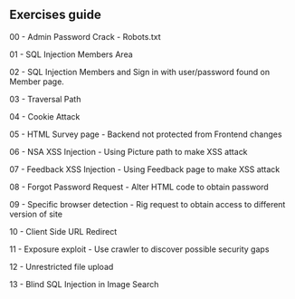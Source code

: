 ## Exercises guide
00 - Admin Password Crack - Robots.txt

01 - SQL Injection Members Area

02 - SQL Injection Members  and Sign in with user/password found on Member page.

03 - Traversal Path

04 - Cookie Attack

05 - HTML Survey page - Backend not protected from Frontend changes

06 - NSA XSS Injection - Using Picture path to make XSS attack

07 - Feedback XSS Injection - Using Feedback page to make XSS attack

08 - Forgot Password Request - Alter HTML code to obtain password

09 - Specific browser detection - Rig request to obtain access to different version of site

10 - Client Side URL Redirect

11 - Exposure exploit - Use crawler to discover possible security gaps

12 - Unrestricted file upload

13 - Blind SQL Injection in Image Search